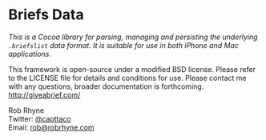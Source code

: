 Briefs Data
===========
_This is a Cocoa library for parsing, managing and persisting the underlying `.briefslist` data format. It is suitable for use in both iPhone and Mac applications._

This framework is open-source under a modified BSD license. Please refer to the LICENSE file for details and conditions for use.  Please contact me with any questions, broader documentation is forthcoming. <a href="http://giveabrief.com">http://giveabrief.com/</a>

Rob Rhyne  
Twitter: <a href="http://twitter.com/capttaco">@capttaco</a>  
Email: <a href="mailto:rob@robrhyne.com">rob@robrhyne.com</a>
